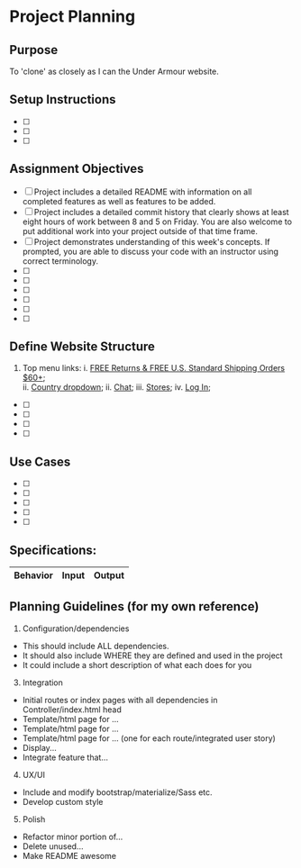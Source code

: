 # Project Planning

## Purpose
To 'clone' as closely as I can the Under Armour website.

## Setup Instructions
- [ ]   
- [ ]   
- [ ]   

## Assignment Objectives
- [ ] Project includes a detailed README with information on all completed features as well as features to be added.
- [ ] Project includes a detailed commit history that clearly shows at least eight hours of work between 8 and 5 on Friday. You are also welcome to put additional work into your project outside of that time frame.
- [ ] Project demonstrates understanding of this week's concepts. If prompted, you are able to discuss your code with an instructor using correct terminology.
- [ ]
- [ ]
- [ ]
- [ ]
- [ ]
- [ ]

## Define Website Structure
1. Top menu links:
  i. [FREE Returns & FREE U.S. Standard Shipping Orders $60+](https://www.underarmour.com/en-us/customer-service/shipping);  
  ii. [Country dropdown](https://www.underarmour.com/en-us/change-region);
  ii. [Chat](https://www.underarmour.com/en-us/#);
  iii. [Stores](https://www.underarmour.com/en-us/find-a-store);
  iv. [Log In](https://www.underarmour.com/en-us/login);
- [ ]
- [ ]
- [ ]
- [ ]

## Use Cases
- [ ]
- [ ]
- [ ]
- [ ]
- [ ]

## Specifications:
| Behavior | Input | Output |
|----------|-------|--------|


## Planning Guidelines (for my own reference)

1. Configuration/dependencies
  * This should include ALL dependencies.
  * It should also include WHERE they are defined and used in the project
  * It could include a short description of what each does for you

3. Integration
  * Initial routes or index pages with all dependencies in Controller/index.html head
  * Template/html page for ...
  * Template/html page for ...
  * Template/html page for ... (one for each route/integrated user story)
  * Display...
  * Integrate feature that...

4. UX/UI
  * Include and modify bootstrap/materialize/Sass etc.
  * Develop custom style

5. Polish
  * Refactor minor portion of...
  * Delete unused...
  * Make README awesome
